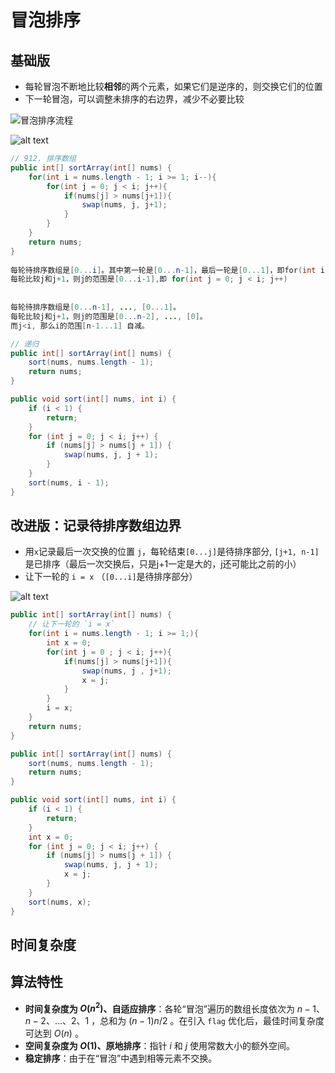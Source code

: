 # 冒泡排序


## 基础版

* 每轮冒泡不断地比较**相邻**的两个元素，如果它们是逆序的，则交换它们的位置
* 下一轮冒泡，可以调整未排序的右边界，减少不必要比较

![冒泡排序流程](https://www.hello-algo.com/chapter_sorting/bubble_sort.assets/bubble_sort_overview.png)

![alt text](https://cdn.jsdelivr.net/gh/sword4869/pic1@main/images/202406201437403.png)
```java
// 912. 排序数组
public int[] sortArray(int[] nums) {
    for(int i = nums.length - 1; i >= 1; i--){
        for(int j = 0; j < i; j++){
            if(nums[j] > nums[j+1]){
                swap(nums, j, j+1);
            }
        }
    }
    return nums;
}
    
每轮待排序数组是[0...i]。其中第一轮是[0...n-1]，最后一轮是[0...1]，即for(int i = nums.length - 1; i >= 1; i--)
每轮比较j和j+1，则j的范围是[0...i-1],即 for(int j = 0; j < i; j++)
    
    
每轮待排序数组是[0...n-1], ..., [0...1]。
每轮比较j和j+1，则j的范围是[0...n-2], ..., [0]。
而j<i, 那么i的范围[n-1...1] 自减。
```
```java
// 递归
public int[] sortArray(int[] nums) {
    sort(nums, nums.length - 1);
    return nums;
}

public void sort(int[] nums, int i) {
    if (i < 1) {
        return;
    }
    for (int j = 0; j < i; j++) {
        if (nums[j] > nums[j + 1]) {
            swap(nums, j, j + 1);
        }
    }
    sort(nums, i - 1);
}
```
## 改进版：记录待排序数组边界

- 用`x`记录最后一次交换的位置 `j`，每轮结束`[0...j]`是待排序部分, `[j+1, n-1]`是已排序（最后一次交换后，只是j+1一定是大的，j还可能比之前的小）
- 让下一轮的 `i = x` （`[0...i]`是待排序部分）

![alt text](https://cdn.jsdelivr.net/gh/sword4869/pic1@main/images/202406201437851.png)
```java
public int[] sortArray(int[] nums) {
    // 让下一轮的 `i = x`
    for(int i = nums.length - 1; i >= 1;){
        int x = 0;
        for(int j = 0 ; j < i; j++){
            if(nums[j] > nums[j+1]){
                swap(nums, j , j+1);
                x = j;
            }
        }
        i = x;
    }
    return nums;
}
```
```java
public int[] sortArray(int[] nums) {
    sort(nums, nums.length - 1);
    return nums;
}

public void sort(int[] nums, int i) {
    if (i < 1) {
        return;
    }
    int x = 0;
    for (int j = 0; j < i; j++) {
        if (nums[j] > nums[j + 1]) {
            swap(nums, j, j + 1);
            x = j;
        }
    }
    sort(nums, x);
}
```

## 时间复杂度

## 算法特性

- **时间复杂度为 $O(n^2)$、自适应排序**：各轮“冒泡”遍历的数组长度依次为 $n - 1$、$n - 2$、$\dots$、$2$、$1$ ，总和为 $(n - 1) n / 2$ 。在引入 `flag` 优化后，最佳时间复杂度可达到 $O(n)$ 。
- **空间复杂度为 $O(1)$、原地排序**：指针 $i$ 和 $j$ 使用常数大小的额外空间。
- **稳定排序**：由于在“冒泡”中遇到相等元素不交换。
